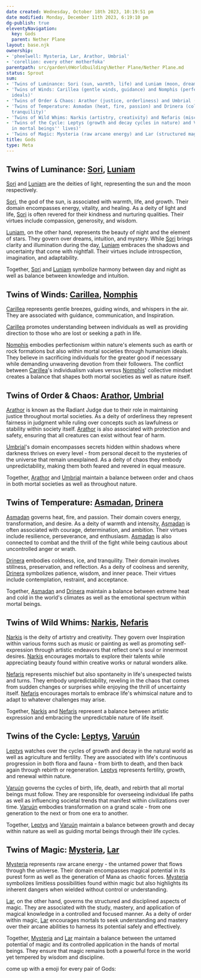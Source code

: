 ```yaml
---
date created: Wednesday, October 18th 2023, 10:19:51 pm
date modified: Monday, December 11th 2023, 6:19:10 pm
dg-publish: true
eleventyNavigation:
  key: Gods
  parent: Nether Plane
layout: base.njk
ownership:
- 'pheelwell: Mysteria, Lar, Arathor, Umbrial'
- 'corellion: every other motherfoka'
parentpath: src/garden\🌐Worldbuilding\Nether Plane/Nether Plane.md
status: Sprout
sum:
- 'Twins of Luminance: Sori (sun, warmth, life) and Luniam (moon, dreams, intuition)'
- 'Twins of Winds: Carillea (gentle winds, guidance) and Nomphis (perfectionism, humanism
  ideals)'
- 'Twins of Order & Chaos: Arathor (justice, orderliness) and Umbrial (secrets, chaos)'
- 'Twins of Temperature: Asmadan (heat, fire, passion) and Drinera (coldness, ice,
  tranquility)'
- 'Twins of Wild Whims: Narkis (artistry, creativity) and Nefaris (mischief, unpredictability)'
- 'Twins of the Cycle: Leptys (growth and decay cycles in nature) and Varuún (cycles
  in mortal beings'' lives)'
- 'Twins of Magic: Mysteria (raw arcane energy) and Lar (structured magic discipline)'
title: Gods
type: Meta
---
```


## Twins of Luminance: [Sori](/garden/%F0%9F%8C%90Worldbuilding%5CNether%20Plane%5CGods/Sori), [Luniam](/garden/%F0%9F%8C%90Worldbuilding%5CNether%20Plane%5CGods/Luniam)

[Sori](/garden/%F0%9F%8C%90Worldbuilding%5CNether%20Plane%5CGods/Sori) and [Luniam](/garden/%F0%9F%8C%90Worldbuilding%5CNether%20Plane%5CGods/Luniam) are the deities of light, representing the sun and the moon respectively. 

[Sori](/garden/%F0%9F%8C%90Worldbuilding%5CNether%20Plane%5CGods/Sori), the god of the sun, is associated with warmth, life, and growth. Their domain encompasses energy, vitality, and healing. As a deity of light and life, [Sori](/garden/%F0%9F%8C%90Worldbuilding%5CNether%20Plane%5CGods/Sori) is often revered for their kindness and nurturing qualities. Their virtues include compassion, generosity, and wisdom.

[Luniam](/garden/%F0%9F%8C%90Worldbuilding%5CNether%20Plane%5CGods/Luniam), on the other hand, represents the beauty of night and the element of stars. They govern over dreams, intuition, and mystery. While [Sori](/garden/%F0%9F%8C%90Worldbuilding%5CNether%20Plane%5CGods/Sori) brings clarity and illumination during the day, [Luniam](/garden/%F0%9F%8C%90Worldbuilding%5CNether%20Plane%5CGods/Luniam) embraces the shadows and uncertainty that come with nightfall. Their virtues include introspection, imagination, and adaptability.

Together, [Sori](/garden/%F0%9F%8C%90Worldbuilding%5CNether%20Plane%5CGods/Sori) and [Luniam](/garden/%F0%9F%8C%90Worldbuilding%5CNether%20Plane%5CGods/Luniam) symbolize harmony between day and night as well as balance between knowledge and intuition.

## Twins of Winds: [Carillea](/garden/%F0%9F%8C%90Worldbuilding%5CNether%20Plane%5CGods/Carillea), [Nomphis](/garden/%F0%9F%8C%90Worldbuilding%5CNether%20Plane%5CGods/Nomphis)

[Carillea](/garden/%F0%9F%8C%90Worldbuilding%5CNether%20Plane%5CGods/Carillea) represents gentle breezes, guiding winds, and whispers in the air. They are associated with guidance, communication, and Inspiration. 

[Carillea](/garden/%F0%9F%8C%90Worldbuilding%5CNether%20Plane%5CGods/Carillea) promotes understanding between individuals as well as providing direction to those who are lost or seeking a path in life.

[Nomphis](/garden/%F0%9F%8C%90Worldbuilding%5CNether%20Plane%5CGods/Nomphis) embodies perfectionism within nature's elements such as earth or rock formations but also within mortal societies through humanism ideals. They believe in sacrificing individuals for the greater good if necessary while demanding unwavering devotion from their followers. The conflict between [Carillea](/garden/%F0%9F%8C%90Worldbuilding%5CNether%20Plane%5CGods/Carillea)'s individualism values versus [Nomphis](/garden/%F0%9F%8C%90Worldbuilding%5CNether%20Plane%5CGods/Nomphis)' collective mindset creates a balance that shapes both mortal societies as well as nature itself.

## Twins of Order & Chaos: [Arathor](/garden/%F0%9F%8C%90Worldbuilding%5CNether%20Plane%5CGods/Arathor), [Umbrial](/garden/%F0%9F%8C%90Worldbuilding%5CNether%20Plane%5CGods/Umbrial)

[Arathor](/garden/%F0%9F%8C%90Worldbuilding%5CNether%20Plane%5CGods/Arathor) is known as the Radiant Judge due to their role in maintaining justice throughout mortal societies. As a deity of orderliness they represent fairness in judgment while ruling over concepts such as lawfulness or stability within society itself. [Arathor](/garden/%F0%9F%8C%90Worldbuilding%5CNether%20Plane%5CGods/Arathor) is also associated with protection and safety, ensuring that all creatures can exist without fear of harm.

[Umbrial](/garden/%F0%9F%8C%90Worldbuilding%5CNether%20Plane%5CGods/Umbrial)'s domain encompasses secrets hidden within shadows where darkness thrives on every level - from personal deceit to the mysteries of the universe that remain unexplained. As a deity of chaos they embody unpredictability, making them both feared and revered in equal measure.

Together, [Arathor](/garden/%F0%9F%8C%90Worldbuilding%5CNether%20Plane%5CGods/Arathor) and [Umbrial](/garden/%F0%9F%8C%90Worldbuilding%5CNether%20Plane%5CGods/Umbrial) maintain a balance between order and chaos in both mortal societies as well as throughout nature.

## Twins of Temperature: [Asmadan](/garden/%F0%9F%8C%90Worldbuilding%5CNether%20Plane%5CGods/Asmadan), [Drinera](/garden/%F0%9F%8C%90Worldbuilding%5CNether%20Plane%5CGods/Drinera)

[Asmadan](/garden/%F0%9F%8C%90Worldbuilding%5CNether%20Plane%5CGods/Asmadan) governs heat, fire, and passion. Their domain covers energy, transformation, and desire. As a deity of warmth and intensity, [Asmadan](/garden/%F0%9F%8C%90Worldbuilding%5CNether%20Plane%5CGods/Asmadan) is often associated with courage, determination, and ambition. Their virtues include resilience, perseverance, and enthusiasm. [Asmadan](/garden/%F0%9F%8C%90Worldbuilding%5CNether%20Plane%5CGods/Asmadan) is also connected to combat and the thrill of the fight while being cautious about uncontrolled anger or wrath.

[Drinera](/garden/%F0%9F%8C%90Worldbuilding%5CNether%20Plane%5CGods/Drinera) embodies coldness, ice, and tranquility. Their domain involves stillness, preservation, and reflection. As a deity of coolness and serenity, [Drinera](/garden/%F0%9F%8C%90Worldbuilding%5CNether%20Plane%5CGods/Drinera) symbolizes patience, wisdom, and inner peace. Their virtues include contemplation, restraint, and acceptance.

Together, [Asmadan](/garden/%F0%9F%8C%90Worldbuilding%5CNether%20Plane%5CGods/Asmadan) and [Drinera](/garden/%F0%9F%8C%90Worldbuilding%5CNether%20Plane%5CGods/Drinera) maintain a balance between extreme heat and cold in the world's climates as well as the emotional spectrum within mortal beings.

## Twins of Wild Whims: [Narkis](/garden/%F0%9F%8C%90Worldbuilding%5CNether%20Plane%5CGods/Narkis), [Nefaris](/garden/%F0%9F%8C%90Worldbuilding%5CNether%20Plane%5CGods%5CNefaris/Nefaris)

[Narkis](/garden/%F0%9F%8C%90Worldbuilding%5CNether%20Plane%5CGods/Narkis) is the deity of artistry and creativity. They govern over Inspiration within various forms such as music or painting as well as promoting self-expression through artistic endeavors that reflect one's soul or innermost desires. [Narkis](/garden/%F0%9F%8C%90Worldbuilding%5CNether%20Plane%5CGods/Narkis) encourages mortals to explore their talents while appreciating beauty found within creative works or natural wonders alike.

[Nefaris](/garden/%F0%9F%8C%90Worldbuilding%5CNether%20Plane%5CGods%5CNefaris/Nefaris) represents mischief but also spontaneity in life's unexpected twists and turns. They embody unpredictability, reveling in the chaos that comes from sudden changes or surprises while enjoying the thrill of uncertainty itself. [Nefaris](/garden/%F0%9F%8C%90Worldbuilding%5CNether%20Plane%5CGods%5CNefaris/Nefaris) encourages mortals to embrace life's whimsical nature and to adapt to whatever challenges may arise.

Together, [Narkis](/garden/%F0%9F%8C%90Worldbuilding%5CNether%20Plane%5CGods/Narkis) and [Nefaris](/garden/%F0%9F%8C%90Worldbuilding%5CNether%20Plane%5CGods%5CNefaris/Nefaris) represent a balance between artistic expression and embracing the unpredictable nature of life itself.

## Twins of the Cycle: [Leptys](/garden/%F0%9F%8C%90Worldbuilding%5CNether%20Plane%5CGods/Leptys), [Varuún](/garden/%F0%9F%8C%90Worldbuilding%5CNether%20Plane%5CGods/Varu%C3%BAn)

[Leptys](/garden/%F0%9F%8C%90Worldbuilding%5CNether%20Plane%5CGods/Leptys) watches over the cycles of growth and decay in the natural world as well as agriculture and fertility. They are associated with life's continuous progression in both flora and fauna - from birth to death, and then back again through rebirth or regeneration. [Leptys](/garden/%F0%9F%8C%90Worldbuilding%5CNether%20Plane%5CGods/Leptys) represents fertility, growth, and renewal within nature.

[Varuún](/garden/%F0%9F%8C%90Worldbuilding%5CNether%20Plane%5CGods/Varu%C3%BAn) governs the cycles of birth, life, death, and rebirth that all mortal beings must follow. They are responsible for overseeing individual life paths as well as influencing societal trends that manifest within civilizations over time. [Varuún](/garden/%F0%9F%8C%90Worldbuilding%5CNether%20Plane%5CGods/Varu%C3%BAn) embodies transformation on a grand scale - from one generation to the next or from one era to another.

Together, [Leptys](/garden/%F0%9F%8C%90Worldbuilding%5CNether%20Plane%5CGods/Leptys) and [Varuún](/garden/%F0%9F%8C%90Worldbuilding%5CNether%20Plane%5CGods/Varu%C3%BAn) maintain a balance between growth and decay within nature as well as guiding mortal beings through their life cycles.

## Twins of Magic: [Mysteria](/garden/%F0%9F%8C%90Worldbuilding%5CNether%20Plane%5CGods/Mysteria), [Lar](/garden/%F0%9F%8C%90Worldbuilding%5CNether%20Plane%5CGods/Lar)

[Mysteria](/garden/%F0%9F%8C%90Worldbuilding%5CNether%20Plane%5CGods/Mysteria) represents raw arcane energy - the untamed power that flows through the universe. Their domain encompasses magical potential in its purest form as well as the generation of Mana as chaotic forces. [Mysteria](/garden/%F0%9F%8C%90Worldbuilding%5CNether%20Plane%5CGods/Mysteria) symbolizes limitless possibilities found within magic but also highlights its inherent dangers when wielded without control or understanding.

[Lar](/garden/%F0%9F%8C%90Worldbuilding%5CNether%20Plane%5CGods/Lar), on the other hand, governs the structured and disciplined aspects of magic. They are associated with the study, mastery, and application of magical knowledge in a controlled and focused manner. As a deity of order within magic, [Lar](/garden/%F0%9F%8C%90Worldbuilding%5CNether%20Plane%5CGods/Lar) encourages mortals to seek understanding and mastery over their arcane abilities to harness its potential safely and effectively.

Together, [Mysteria](/garden/%F0%9F%8C%90Worldbuilding%5CNether%20Plane%5CGods/Mysteria) and [Lar](/garden/%F0%9F%8C%90Worldbuilding%5CNether%20Plane%5CGods/Lar) maintain a balance between the untamed potential of magic and its controlled application in the hands of mortal beings. They ensure that magic remains both a powerful force in the world yet tempered by wisdom and discipline.

come up with a emoji for every pair of Gods: